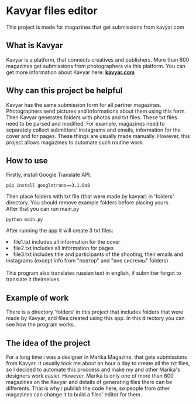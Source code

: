 # Kavyar files editor
This project is made for magazines that get submissions from kavyar.com

## What is Kavyar
Kavyar is a platform, that connects creatives and publishers. More than 600 magazines get submissions from photographers 
via this platform.
You can get more information about Kavyar here: **<a href="https://kavyar.com/home">kavyar.com</a>**

## Why can this project be helpful
Kavyar has the same submission form for all partner magazines. Photographers send pictures and informations about them 
using this form.
Then Kavyar generates folders with photos and txt files. These txt files need to be parsed and modified.
For example, magazines need to separately collect submitters' instagrams and emails, information for the cover 
and for pages.
These things are usually made manually. However, this project allows magazines to automate such routine work.

## How to use
Firstly, install Google Translate API.
```
pip install googletrans==3.1.0a0
```
Then place folders with txt file (that were made by kavyar) in 'folders' directory. 
You should remove example folders before placing yours.<br>
After that you can run main.py
```
python main.py
```
After running the app it will create 3 txt files:
<li>file1.txt includes all information for the cover</li>
<li>file2.txt includes all information for pages</li>
<li>file3.txt includes title and participants of the shooting, their emails and instagrams (except info from "повтор" and "вне системы" folders)</li><br>
This program also translates russian text in english, if submitter forgot to translate it theirselves.

## Example of work
There is a directory 'folders' in this project that includes folders that were made by Kavyar, and files created 
using this app.
In this directory you can see how the program works.

## The idea of the project
For a long time i was a designer in Marika Magazine, that gets submissions from Kavyar. 
It usually took me about an hour a day to create all the txt files, so I decided to automate this proccess and make my 
and other Marika's designers work easier. However, Marika is only one of more than 600 magazines on the Kavyar and 
details of generating files there can be differents. That is why i publish the code here, so people from other magazines 
can change it to build a files' editor for them.
